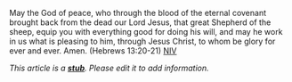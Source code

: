 May the God of peace, who through the blood of the eternal covenant
brought back from the dead our Lord Jesus, that great Shepherd of
the sheep, equip you with everything good for doing his will, and
may he work in us what is pleasing to him, through Jesus Christ, to
whom be glory for ever and ever. Amen. (Hebrews 13:20-21)
[NIV](NIV "NIV")

*This article is a **[stub](http://www.theopedia.com/Category:Theopedia_stubs "Category:Theopedia stubs")**. Please edit it to add information.*


